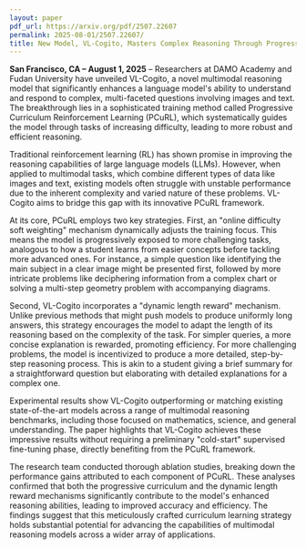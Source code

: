 ```yaml
---
layout: paper
pdf_url: https://arxiv.org/pdf/2507.22607
permalink: 2025-08-01/2507.22607/
title: New Model, VL-Cogito, Masters Complex Reasoning Through Progressive Curriculum
---
```




**San Francisco, CA – August 1, 2025** – Researchers at DAMO Academy and Fudan University have unveiled VL-Cogito, a novel multimodal reasoning model that significantly enhances a language model's ability to understand and respond to complex, multi-faceted questions involving images and text. The breakthrough lies in a sophisticated training method called Progressive Curriculum Reinforcement Learning (PCuRL), which systematically guides the model through tasks of increasing difficulty, leading to more robust and efficient reasoning.

Traditional reinforcement learning (RL) has shown promise in improving the reasoning capabilities of large language models (LLMs). However, when applied to multimodal tasks, which combine different types of data like images and text, existing models often struggle with unstable performance due to the inherent complexity and varied nature of these problems. VL-Cogito aims to bridge this gap with its innovative PCuRL framework.

At its core, PCuRL employs two key strategies. First, an "online difficulty soft weighting" mechanism dynamically adjusts the training focus. This means the model is progressively exposed to more challenging tasks, analogous to how a student learns from easier concepts before tackling more advanced ones. For instance, a simple question like identifying the main subject in a clear image might be presented first, followed by more intricate problems like deciphering information from a complex chart or solving a multi-step geometry problem with accompanying diagrams.

Second, VL-Cogito incorporates a "dynamic length reward" mechanism. Unlike previous methods that might push models to produce uniformly long answers, this strategy encourages the model to adapt the length of its reasoning based on the complexity of the task. For simpler queries, a more concise explanation is rewarded, promoting efficiency. For more challenging problems, the model is incentivized to produce a more detailed, step-by-step reasoning process. This is akin to a student giving a brief summary for a straightforward question but elaborating with detailed explanations for a complex one.

Experimental results show VL-Cogito outperforming or matching existing state-of-the-art models across a range of multimodal reasoning benchmarks, including those focused on mathematics, science, and general understanding. The paper highlights that VL-Cogito achieves these impressive results without requiring a preliminary "cold-start" supervised fine-tuning phase, directly benefiting from the PCuRL framework.

The research team conducted thorough ablation studies, breaking down the performance gains attributed to each component of PCuRL. These analyses confirmed that both the progressive curriculum and the dynamic length reward mechanisms significantly contribute to the model's enhanced reasoning abilities, leading to improved accuracy and efficiency. The findings suggest that this meticulously crafted curriculum learning strategy holds substantial potential for advancing the capabilities of multimodal reasoning models across a wider array of applications.